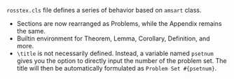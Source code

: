 `rosstex.cls` file defines a series of behavior based on `amsart` class.

* Sections are now rearranged as Problems, while the Appendix remains the same.
* Builtin environment for Theorem, Lemma, Corollary, Definition, and more.
* `\title` is not necessarily defined. Instead, a variable named `psetnum` gives you the option to directly input the number of the problem set. The title will then be automatically formulated as `Problem Set #{psetnum}`.

